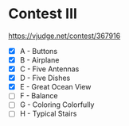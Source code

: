 # Contest III

https://vjudge.net/contest/367916

- [x] A - Buttons
- [x] B - Airplane
- [x] C - Five Antennas 
- [x] D - Five Dishes 
- [x] E - Great Ocean View 
- [ ] F - Balance 
- [ ] G - Coloring Colorfully 
- [ ] H - Typical Stairs 